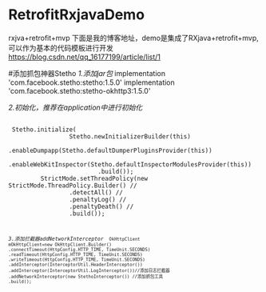 # RetrofitRxjavaDemo
rxjva+retrofit+mvp
下面是我的博客地址，demo是集成了RXjava+retrofit+mvp,可以作为基本的代码模板进行开发
https://blog.csdn.net/qq_16177199/article/list/1

#添加抓包神器Stetho
*1.添加jar包*
    implementation 'com.facebook.stetho:stetho:1.5.0'
    implementation 'com.facebook.stetho:stetho-okhttp3:1.5.0'
    
*2.初始化，推荐在application中进行初始化*
 
 <code>
 Stetho.initialize(
                 Stetho.newInitializerBuilder(this)
                         .enableDumpapp(Stetho.defaultDumperPluginsProvider(this))
                         .enableWebKitInspector(Stetho.defaultInspectorModulesProvider(this))
                         .build());
         StrictMode.setThreadPolicy(new StrictMode.ThreadPolicy.Builder() //
                 .detectAll() //
                 .penaltyLog() //
                 .penaltyDeath() //
                 .build());
 <code>
                 
                 
*3.添加拦截器addNetworkInterceptor*
 <code>
 OkHttpClient mOkHttpClient=new OkHttpClient.Builder()
                .connectTimeout(HttpConfig.HTTP_TIME, TimeUnit.SECONDS)
                .readTimeout(HttpConfig.HTTP_TIME, TimeUnit.SECONDS)
                .writeTimeout(HttpConfig.HTTP_TIME, TimeUnit.SECONDS)
                .addInterceptor(InterceptorUtil.HeaderInterceptor())
                .addInterceptor(InterceptorUtil.LogInterceptor())//添加日志拦截器
                .addNetworkInterceptor(new StethoInterceptor()) //添加抓包工具
                .build();

<code>
    
    
